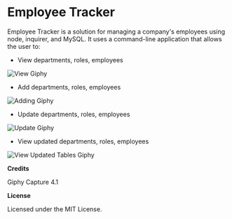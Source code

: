 # Employee Tracker

Employee Tracker is a solution for managing a company's employees using node, inquirer, and MySQL. It uses a command-line application that allows the user to:

* View departments, roles, employees

![View Giphy](view.gif)

* Add departments, roles, employees

![Adding Giphy](add.gif)

* Update departments, roles, employees

![Update Giphy](update.gif)

* View updated departments, roles, employees

![View Updated Tables Giphy](view2.gif)

**Credits**

Giphy Capture 4.1

**License**

Licensed under the MIT License.
